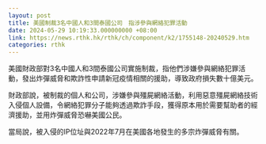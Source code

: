 ```yaml
---
layout: post
title: 美國制裁3名中國人和3間泰國公司　指涉參與網絡犯罪活動
date: 2024-05-29 10:19:33.000000000 +08:00
link: https://news.rthk.hk/rthk/ch/component/k2/1755148-20240529.htm
categories: rthk
---
```


美國財​​政部對3名中國人和3間泰國公司實施制裁，指他們涉嫌參與網絡犯罪活動，發出炸彈威脅和欺詐性申請新冠疫情相關的援助，導致政府損失數十億美元。

財政部說，被制裁的個人和公司，涉嫌參與殭屍網絡活動，利用惡意殭屍網絡技術入侵個人設備，令網絡犯罪分子能夠透過欺詐手段，獲得原本用於需要幫助者的經濟援助，並用炸彈威脅恐嚇美國公民。

當局說，被入侵的IP位址與2022年7月在美國各地發生的多宗炸彈威脅有關。
